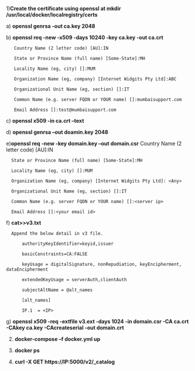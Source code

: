 
1)**Create the certificate using openssl at mkdir /usr/local/docker/localregistry/certs**


a) **openssl genrsa -out ca.key 2048**

b) **openssl req -new -x509 -days 10240 -key ca.key -out ca.crt**

       Country Name (2 letter code) [AU]:IN
       
       State or Province Name (full name) [Some-State]:MH
       
       Locality Name (eg, city) []:MUM
       
       Organization Name (eg, company) [Internet Widgits Pty Ltd]:ABC
       
       Organizational Unit Name (eg, section) []:IT
       
       Common Name (e.g. server FQDN or YOUR name) []:mumbaisupport.com
       
       Email Address []:test@mumbaisupport.com


       
c) **openssl x509 -in ca.crt –text**

d) **openssl genrsa –out doamin.key 2048**

e)**openssl req -new -key domain.key –out domain.csr**
      Country Name (2 letter code) [AU]:IN
      
      State or Province Name (full name) [Some-State]:MH
      
      Locality Name (eg, city) []:MUM
      
      Organization Name (eg, company) [Internet Widgits Pty Ltd]: <Any>
      
      Organizational Unit Name (eg, section) []:IT
      
      Common Name (e.g. server FQDN or YOUR name) []:<server ip>
      
      Email Address []:<your email id>

f) **cat>>v3.txt**

      Append the below detail in v3 file.
          
          authorityKeyIdentifier=keyid,issuer
          
          basicConstraints=CA:FALSE
          
          keyUsage = digitalSignature, nonRepudiation, keyEncipherment, dataEncipherment
          
          extendedKeyUsage = serverAuth,clientAuth
          
          subjectAltName = @alt_names
          
          [alt_names]
          
          IP.1  = <IP>

g) **openssl x509 -req -extfile v3.ext -days 1024 -in domain.csr -CA ca.crt -CAkey ca.key -CAcreateserial -out domain.crt**

2) **docker-compose –f docker.yml up** 

3)  **docker ps**

4)   **curl -X GET https://IP:5000/v2/_catalog**
